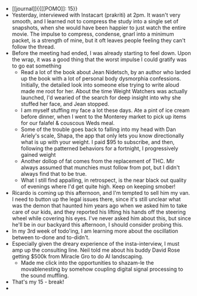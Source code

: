 - [[journal]]{{[[POMO]]: 15}}
- Yesterday, interviewed with Instacart (prakriti) at 2pm. It wasn't very smooth, and I learned not to compress the study into a single set of snapshots, when she would have been happier to just watch the entire movie. The impulse to compress, condense, gnarl into a minimum packet, is a strength of mine, but it oft leaves people feeling they can't follow the thread.
- Before the meeting had ended, I was already starting to feel down. Upon the wrap, it was a good thing that the worst impulse I could gratify was to go eat something
    - Read a lot of the book about Jean Nidetsch, by an author who larded up the book with a lot of personal body dysmorphia confessions. Initially, the detailed look into someone else trying to write aloud made me root for her. About the time Weight Watchers was actually launched, I'd wearied of the search for deep insight into why she stuffed her face, and Jean stopped.
    - I am myself stuffing my face a lot these days. Ate a pint of ice cream before dinner, when I went to the Monterey market to pick up items for our falafel & couscous Weds meal. 
    - Some of the trouble goes back to falling into my head with Dan Ariely's scale, Shapa, the app that only lets you know directionally what is up with your weight. I paid $95 to subscribe, and then, following the patterned behaviors for a fortnight, I progressively gained weight 
    - Another dollop of fat comes from the replacement of THC. Mir always assumed that munchies must follow from pot, but I didn't always find that to be true.
    - What I still find appalling, in retrospect, is the near black out quality of evenings where I'd get quite high. Keep on keeping smober!
- Ricardo is coming up this afternoon, and I'm tempted to sell him my van. I need to button up the legal issues there, since it's still unclear what was the demon that haunted him years ago when we asked him to take care of our kids, and they reported his lifting his hands off the steering wheel while covering his eyes. I've never asked him about this, but since he'll be in our backyard this afternoon, I should consider probing this.
- In my 3rd week of todo'ing, I am learning more about the oscillation between to-done and to-didn't. 
- Especially given the dreary experience of the insta-interview, I must amp up the consulting line. Neil told me about his buddy David Rose getting $500k from Miracle Gro to do AI landscaping. 
    - Made me click into the opportunities to shazam-le the movablenesting by somehow coupling digital signal processing to the sound muffling.
- That's my 15 - break!
-  
